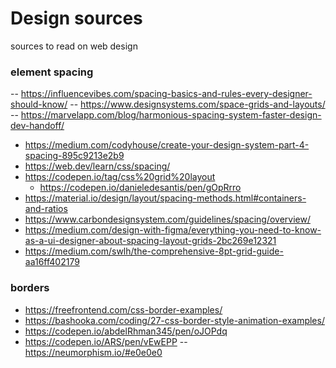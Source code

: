 # Design sources
sources to read on web design

### element spacing
-- https://influencevibes.com/spacing-basics-and-rules-every-designer-should-know/
-- https://www.designsystems.com/space-grids-and-layouts/
-- https://marvelapp.com/blog/harmonious-spacing-system-faster-design-dev-handoff/
- https://medium.com/codyhouse/create-your-design-system-part-4-spacing-895c9213e2b9
- https://web.dev/learn/css/spacing/
- https://codepen.io/tag/css%20grid%20layout
  - https://codepen.io/danieledesantis/pen/gOpRrro
- https://material.io/design/layout/spacing-methods.html#containers-and-ratios
- https://www.carbondesignsystem.com/guidelines/spacing/overview/
- https://medium.com/design-with-figma/everything-you-need-to-know-as-a-ui-designer-about-spacing-layout-grids-2bc269e12321
- https://medium.com/swlh/the-comprehensive-8pt-grid-guide-aa16ff402179

### borders
- https://freefrontend.com/css-border-examples/
- https://bashooka.com/coding/27-css-border-style-animation-examples/
- https://codepen.io/abdelRhman345/pen/oJOPdq
- https://codepen.io/ARS/pen/vEwEPP
-- https://neumorphism.io/#e0e0e0
